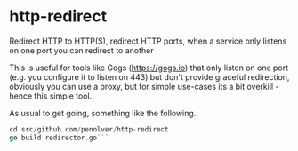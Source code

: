 # http-redirect
Redirect HTTP to HTTP(S), redirect HTTP ports, when a service only listens on one port you can redirect to another

This is useful for tools like Gogs (https://gogs.io) that only listen on one port (e.g. you configure it to listen on 443) but don't provide graceful redirection, obviously you can use a proxy, but for simple use-cases its a bit overkill - hence this simple tool.

As usual to get going, something like the following..

```go get github.com/penolver/http-redirect
cd src/github.com/penolver/http-redirect
go build redirector.go```
